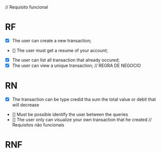// Requisito funcional
# RF
- [x] The user can create a new transaction;
- [] The user must get a resume of your account;
- [x] The user can list all transaction that already occured;
- [x] The user can view a unique transaction;
// REGRA DE NEGOCIO
# RN
- [x] The transaction can be type credid tha sum the total value or debit that will decrease
- [] Must be possible identify the user between the queries
- [] The user only can visualize your own transaction that he created
// Requisitos não funcionais
# RNF
